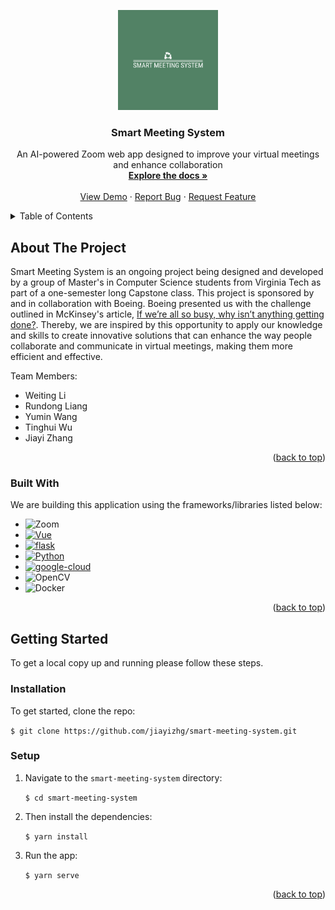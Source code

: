 <a name="readme-top"></a>
<!-- PROJECT LOGO -->
<div align="center">
  <a href="https://github.com/othneildrew/Best-README-Template">
    <img src="logo-color.png" alt="Logo" width="160" height="160">
  </a>

  <h3 align="center">Smart Meeting System</h3>

  <p align="center">
    An AI-powered Zoom web app designed to improve your virtual meetings and enhance collaboration
    <br />
    <a href="https://github.com/othneildrew/Best-README-Template"><strong>Explore the docs »</strong></a>
    <br />
    <br />
    <a href="https://github.com/othneildrew/Best-README-Template">View Demo</a>
    ·
    <a href="https://github.com/othneildrew/Best-README-Template/issues">Report Bug</a>
    ·
    <a href="https://github.com/othneildrew/Best-README-Template/issues">Request Feature</a>
  </p>
</div>

<!-- TABLE OF CONTENTS -->
<details>
  <summary>Table of Contents</summary>
  <ol>
    <li>
      <a href="#about-the-project">About The Project</a>
      <ul>
        <li><a href="#built-with">Built With</a></li>
      </ul>
    </li>
    <li>
      <a href="#getting-started">Getting Started</a>
      <ul>
        <li><a href="#prerequisites">Prerequisites</a></li>
        <li><a href="#installation">Installation</a></li>
      </ul>
    </li>
    <li><a href="#usage">Usage</a></li>
    <li><a href="#roadmap">Roadmap</a></li>
    <li><a href="#contributing">Contributing</a></li>
    <li><a href="#license">License</a></li>
    <li><a href="#contact">Contact</a></li>
    <li><a href="#acknowledgments">Acknowledgments</a></li>
  </ol>
</details>

<!-- ABOUT THE PROJECT -->
## About The Project
Smart Meeting System is an ongoing project being designed and developed by a group of Master's in Computer Science students from Virginia Tech as part of a one-semester long Capstone class. This project is sponsored by and in collaboration with Boeing. Boeing presented us with the challenge outlined in McKinsey's article, [If we’re all so busy, why isn’t anything getting done?](https://www.mckinsey.com/capabilities/people-and-organizational-performance/our-insights/if-were-all-so-busy-why-isnt-anything-getting-done). Thereby, we are inspired by this opportunity to apply our knowledge and skills to create innovative solutions that can enhance the way people collaborate and communicate in virtual meetings, making them more efficient and effective.

Team Members: 
- Weiting Li
- Rundong Liang
- Yumin Wang
- Tinghui Wu
- Jiayi Zhang
<p align="right">(<a href="#readme-top">back to top</a>)</p>

### Built With

We are building this application using the frameworks/libraries listed below:
* ![Zoom](https://img.shields.io/badge/Zoom-2D8CFF?style=for-the-badge&logo=zoom&logoColor=white)
* [![Vue][Vue.js]][Vue-url]
* [![flask][flask.com]][flask-url]
* [![Python][Python.org]][Python-url]
* [![google-cloud][google-cloud.com]][google-cloud-url]
* ![OpenCV](https://img.shields.io/badge/opencv-%23white.svg?style=for-the-badge&logo=opencv&logoColor=white)
* ![Docker](https://img.shields.io/badge/docker-%230db7ed.svg?style=for-the-badge&logo=docker&logoColor=white)

<p align="right">(<a href="#readme-top">back to top</a>)</p>


<!-- GETTING STARTED -->
## Getting Started
To get a local copy up and running please follow these steps.

### Installation
To get started, clone the repo:

`$ git clone https://github.com/jiayizhg/smart-meeting-system.git`

### Setup

1. Navigate to the `smart-meeting-system` directory:

   `$ cd smart-meeting-system`

1. Then install the dependencies:

   `$ yarn install`

1. Run the app:

   `$ yarn serve`
   
<p align="right">(<a href="#readme-top">back to top</a>)</p>



[google-cloud.com]: https://img.shields.io/badge/Google_Cloud-4285F4?style=for-the-badge&logo=google-cloud&logoColor=white
[google-cloud-url]: https://cloud.google.com/?hl=en
[flask.com]: https://img.shields.io/badge/Flask-000000?style=for-the-badge&logo=flask&logoColor=white
[flask-url]: https://flask.palletsprojects.com/en/3.0.x/
[Vue.js]: https://img.shields.io/badge/Vue.js-35495E?style=for-the-badge&logo=vuedotjs&logoColor=4FC08D
[Vue-url]: https://vuejs.org/
[Python.org]: https://img.shields.io/badge/Python-3776AB?style=for-the-badge&logo=python&logoColor=white
[Python-url]: https://www.python.org/
